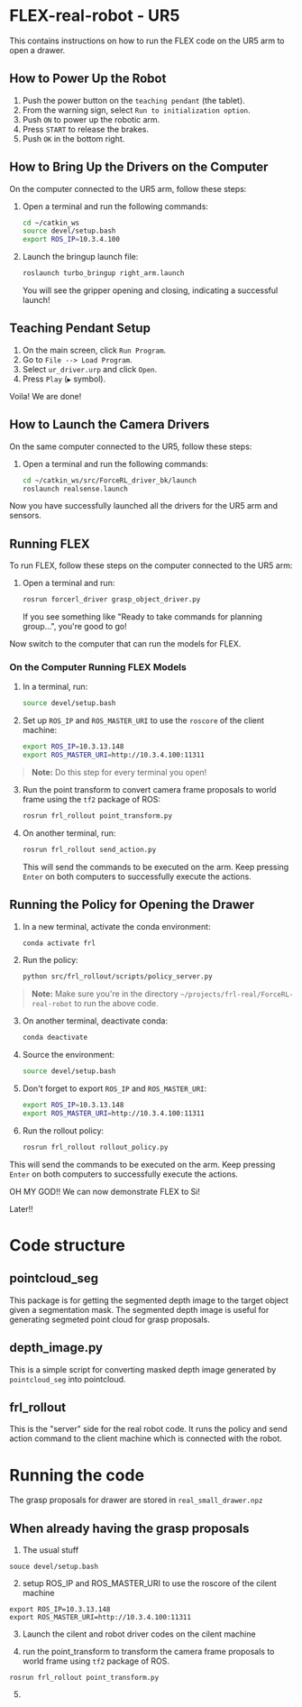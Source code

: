 
# FLEX-real-robot - UR5
This contains instructions on how to run the FLEX code on the UR5 arm to open a drawer.


## How to Power Up the Robot

1. Push the power button on the `teaching pendant` (the tablet).
2. From the warning sign, select `Run to initialization option`.
3. Push `ON` to power up the robotic arm.
4. Press `START` to release the brakes.
5. Push `OK` in the bottom right.

## How to Bring Up the Drivers on the Computer
On the computer connected to the UR5 arm, follow these steps:

1. Open a terminal and run the following commands:
    ```bash
    cd ~/catkin_ws
    source devel/setup.bash
    export ROS_IP=10.3.4.100
    ```

2. Launch the bringup launch file:
    ```bash
    roslaunch turbo_bringup right_arm.launch
    ```
    You will see the gripper opening and closing, indicating a successful launch!

## Teaching Pendant Setup

1. On the main screen, click `Run Program`.
2. Go to `File --> Load Program`.
3. Select `ur_driver.urp` and click `Open`.
4. Press `Play` (`▶` symbol).

Voila! We are done!

## How to Launch the Camera Drivers

On the same computer connected to the UR5, follow these steps:

1. Open a terminal and run the following commands:
    ```bash
    cd ~/catkin_ws/src/ForceRL_driver_bk/launch
    roslaunch realsense.launch
    ```

Now you have successfully launched all the drivers for the UR5 arm and sensors.

## Running FLEX

To run FLEX, follow these steps on the computer connected to the UR5 arm:


1. Open a terminal and run:
    ```bash
    rosrun forcerl_driver grasp_object_driver.py
    ```
    If you see something like "Ready to take commands for planning group...", you're good to go!

Now switch to the computer that can run the models for FLEX.

### On the Computer Running FLEX Models

1. In a terminal, run:
    ```bash
    source devel/setup.bash
    ```

2. Set up `ROS_IP` and `ROS_MASTER_URI` to use the `roscore` of the client machine:
    ```bash
    export ROS_IP=10.3.13.148
    export ROS_MASTER_URI=http://10.3.4.100:11311
    ```

> **Note:** Do this step for every terminal you open!

3. Run the point transform to convert camera frame proposals to world frame using the `tf2` package of ROS:
    ```bash
    rosrun frl_rollout point_transform.py
    ```

4. On another terminal, run:
    ```bash
    rosrun frl_rollout send_action.py
    ```
    This will send the commands to be executed on the arm. Keep pressing `Enter` on both computers to successfully execute the actions.

## Running the Policy for Opening the Drawer

1. In a new terminal, activate the conda environment:
    ```bash
    conda activate frl
    ```

2. Run the policy:
    ```bash
    python src/frl_rollout/scripts/policy_server.py
    ```

> **Note:** Make sure you're in the directory `~/projects/frl-real/ForceRL-real-robot` to run the above code.

3. On another terminal, deactivate conda:
    ```bash
    conda deactivate
    ```

4. Source the environment:
    ```bash
    source devel/setup.bash
    ```

5. Don't forget to export `ROS_IP` and `ROS_MASTER_URI`:
    ```bash
    export ROS_IP=10.3.13.148
    export ROS_MASTER_URI=http://10.3.4.100:11311
    ```

6. Run the rollout policy:
    ```bash
    rosrun frl_rollout rollout_policy.py
    ```

This will send the commands to be executed on the arm. Keep pressing `Enter` on both computers to successfully execute the actions.


OH MY GOD!! We can now demonstrate FLEX to Si!


Later!!



# Code structure

## pointcloud_seg
This package is for getting the segmented depth image to the target object given a segmentation mask. The segmented depth image is useful for generating segmeted point cloud for grasp proposals.



## depth_image.py
This is a simple script for converting masked depth image generated by ```pointcloud_seg``` into pointcloud.

## frl_rollout
This is the "server" side for the real robot code. It runs the policy and send action command to the client machine which is connected with the robot.

# Running the code
The grasp proposals for drawer are stored in ```real_small_drawer.npz```
## When already having the grasp proposals

1. The usual stuff
```
souce devel/setup.bash
```

2. setup ROS_IP and ROS_MASTER_URI to use the roscore of the cilent machine
```
export ROS_IP=10.3.13.148
export ROS_MASTER_URI=http://10.3.4.100:11311
```

3. Launch the cilent and robot driver codes on the cilent machine

4. run the point_transform to transform the camera frame proposals to world frame using ```tf2``` package of ROS. 
```
rosrun frl_rollout point_transform.py
```

5. 



